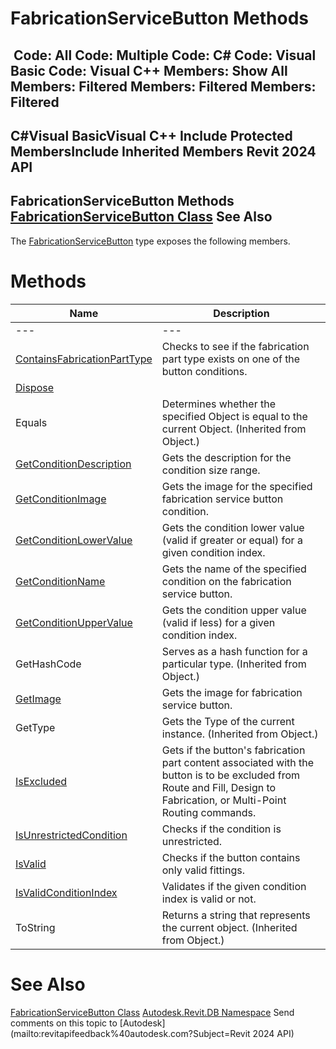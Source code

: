 # FabricationServiceButton Methods

﻿
 Code: All Code: Multiple Code: C# Code: Visual Basic Code: Visual C++  Members: Show All Members: Filtered Members: Filtered Members: Filtered   
---  
C#Visual BasicVisual C++
Include Protected MembersInclude Inherited Members
Revit 2024 API  
---  
FabricationServiceButton Methods  
[FabricationServiceButton Class](6a21f232-3a37-239b-8bb1-a8b02f2984ec.md "FabricationServiceButton Class") See Also  
---  
The [FabricationServiceButton](6a21f232-3a37-239b-8bb1-a8b02f2984ec.md "FabricationServiceButton Class") type exposes the following members.
# Methods
| Name | Description |
| --- | --- |
| --- | --- | --- |
| [ContainsFabricationPartType](345e1c56-258b-ea7f-f3db-0058ec324cf6.md "ContainsFabricationPartType Method") | Checks to see if the fabrication part type exists on one of the button conditions. |
| [Dispose](ad50735d-6899-6e64-d2c5-a1fde30589ff.md "Dispose Method") |
| Equals | Determines whether the specified Object is equal to the current Object. (Inherited from Object.) |
| [GetConditionDescription](2a084dae-2b93-2631-0f6a-ac3cd38268df.md "GetConditionDescription Method") | Gets the description for the condition size range. |
| [GetConditionImage](2fce0630-0135-1c5f-a2ac-4f6e211a9c61.md "GetConditionImage Method") | Gets the image for the specified fabrication service button condition. |
| [GetConditionLowerValue](1f081e5c-6343-9046-ee9a-9eeffe1a02ef.md "GetConditionLowerValue Method") | Gets the condition lower value (valid if greater or equal) for a given condition index. |
| [GetConditionName](f278b65d-03ff-a16b-356f-4dd1b1aaf8aa.md "GetConditionName Method") | Gets the name of the specified condition on the fabrication service button. |
| [GetConditionUpperValue](2b55ee19-8ec2-963f-d0cd-53629dc9b80e.md "GetConditionUpperValue Method") | Gets the condition upper value (valid if less) for a given condition index. |
| GetHashCode | Serves as a hash function for a particular type.  (Inherited from Object.) |
| [GetImage](f67cd761-830f-9822-7928-15d1e9cdad96.md "GetImage Method") | Gets the image for fabrication service button. |
| GetType | Gets the Type of the current instance. (Inherited from Object.) |
| [IsExcluded](0cbe64e6-fe07-ab38-953f-461691feefea.md "IsExcluded Method") | Gets if the button's fabrication part content associated with the button is to be excluded from Route and Fill, Design to Fabrication, or Multi-Point Routing commands. |
| [IsUnrestrictedCondition](e3885c33-fc4c-12ee-6965-ccb9cc16e02f.md "IsUnrestrictedCondition Method") | Checks if the condition is unrestricted. |
| [IsValid](aba8c1e1-e011-c5f5-4d24-1a7e5c4b89bb.md "IsValid Method") | Checks if the button contains only valid fittings. |
| [IsValidConditionIndex](3f64e765-9531-c198-debe-71dee8b82ee7.md "IsValidConditionIndex Method") | Validates if the given condition index is valid or not. |
| ToString | Returns a string that represents the current object. (Inherited from Object.) |

# See Also
[FabricationServiceButton Class](6a21f232-3a37-239b-8bb1-a8b02f2984ec.md "FabricationServiceButton Class")
[Autodesk.Revit.DB Namespace](87546ba7-461b-c646-cbb1-2cb8f5bff8b2.md "Autodesk.Revit.DB Namespace")
Send comments on this topic to [Autodesk](mailto:revitapifeedback%40autodesk.com?Subject=Revit 2024 API)